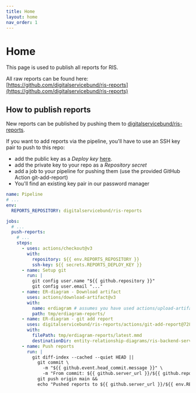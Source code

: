 ```yaml
---
title: Home
layout: home
nav_order: 1
---
```


# Home
This page is used to publish all reports for RIS.

All raw reports can be found here: [https://github.com/digitalservicebund/ris-reports](https://github.com/digitalservicebund/ris-reports)

## How to publish reports
New reports can be published by pushing them to [digitalservicebund/ris-reports](https://github.com/digitalservicebund/ris-reports). 

If you want to add reports via the pipeline, you'll have to use an SSH key pair to push to this repo:
- add the public key as a _Deploy key_ [here](https://github.com/digitalservicebund/ris-reports/settings/keys).
- add the private key to your repo as a _Repository secret_
- add a job to your pipeline for pushing them (use the provided GitHub Action git-add-report)
- You'll find an existing key pair in our password manager

```yaml
name: Pipeline
# ...
env:
  REPORTS_REPOSITORY: digitalservicebund/ris-reports

jobs:
  # ...
  push-reports:
    # ...
    steps:
      - uses: actions/checkout@v3
        with:
          repository: ${{ env.REPORTS_REPOSITORY }}
          ssh-key: ${{ secrets.REPORTS_DEPLOY_KEY }}
      - name: Setup git
        run: |
          git config user.name "${{ github.repository }}"
          git config user.email "..."
      - name: ER-diagram - Download artifact
        uses: actions/download-artifact@v3
        with:
          name: erdiagram # assumes you have used actions/upload-artifact before
          path: tmp/erdiagram-reports/
      - name: ER-diagram - git add report
        uses: digitalservicebund/ris-reports/actions/git-add-report@728043a0126de421396dde2b11e7c61dfe5c1892
        with:
          filePath: tmp/erdiagram-reports/latest.mmd
          destinationDir: entity-relationship-diagrams/ris-backend-service
      - name: Push reports
        run: |
          git diff-index --cached --quiet HEAD ||
            git commit \
              -m "${{ github.event.head_commit.message }}" \
              -m "From commit: ${{ github.server_url }}/${{ github.repository }}/commit/${{ github.sha }}" &&
            git push origin main &&
            echo "Pushed reports to ${{ github.server_url }}/${{ env.REPORTS_REPOSITORY }}" >> $GITHUB_STEP_SUMMARY
```

